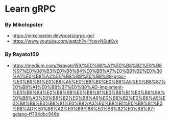 # Learn gRPC 

### By Mikelopster
- https://mikelopster.dev/posts/grpc-go/
- https://www.youtube.com/watch?v=YcwvN6utKvk

### By Rayato159
- https://medium.com/@rayato159/%E0%B8%A1%E0%B8%B2%E0%B8%97%E0%B8%B3%E0%B8%84%E0%B8%A7%E0%B8%B2%E0%B8%A1%E0%B8%A3%E0%B8%B9%E0%B9%89-grpc-%E0%B9%81%E0%B8%A5%E0%B8%B0%E0%B8%A5%E0%B8%87%E0%B8%A1%E0%B8%B7%E0%B8%AD-implement-%E0%B9%84%E0%B8%9B%E0%B8%81%E0%B8%B1%E0%B8%9A%E0%B8%A0%E0%B8%B2%E0%B8%A9%E0%B8%B2%E0%B8%A5%E0%B8%B9%E0%B8%81%E0%B8%A3%E0%B8%B1%E0%B8%81%E0%B8%AD%E0%B8%A2%E0%B9%88%E0%B8%B2%E0%B8%87-golang-ff734dbc946b